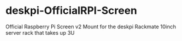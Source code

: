 # deskpi-OfficialRPI-Screen
Official Raspberry Pi Screen v2 Mount for the deskpi Rackmate 10inch server rack that takes up 3U
